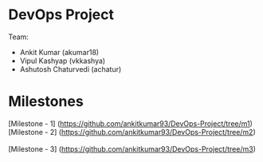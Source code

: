 # DevOps Project
Team:
 - Ankit Kumar (akumar18)
 - Vipul Kashyap (vkkashya)
 - Ashutosh Chaturvedi (achatur)

# Milestones
[Milestone - 1] (https://github.com/ankitkumar93/DevOps-Project/tree/m1)
<br>
[Milestone - 2] (https://github.com/ankitkumar93/DevOps-Project/tree/m2)  
<br>
[Milestone - 3] (https://github.com/ankitkumar93/DevOps-Project/tree/m3)
